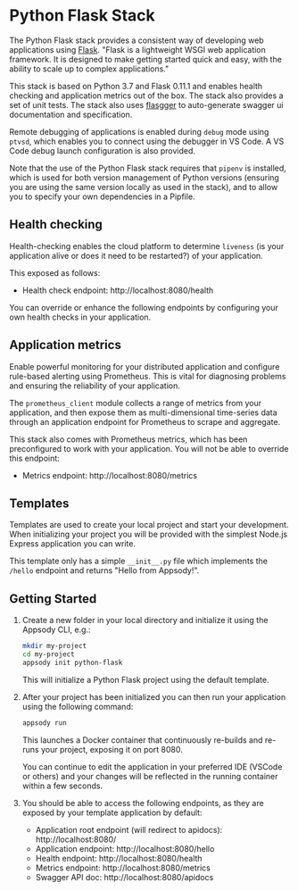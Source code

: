 # Python Flask Stack

The Python Flask stack provides a consistent way of developing web applications using [Flask](http://flask.pocoo.org). "Flask is a lightweight WSGI web application framework. It is designed to make getting started quick and easy, with the ability to scale up to complex applications."

This stack is based on Python 3.7 and Flask 0.11.1 and enables health checking and application metrics out of the box. The stack also provides a set of unit tests. The stack also uses [flasgger](https://github.com/rochacbruno-archive/flasgger) to auto-generate swagger ui
documentation and specification.

Remote debugging of applications is enabled during `debug` mode using `ptvsd`, which enables you to connect using the debugger in VS Code. A VS Code debug launch configuration is also provided.

Note that the use of the Python Flask stack requires that `pipenv` is installed, which is used for both version management of Python versions (ensuring you are using the same version locally as used in the stack), and to allow you to specify your own dependencies in a Pipfile.

## Health checking

Health-checking enables the cloud platform to determine `liveness` (is your application alive or does it need to be restarted?) of your application.

 This exposed as follows:

- Health check endpoint: http://localhost:8080/health

You can override or enhance the following endpoints by configuring your own health checks in your application.

## Application metrics

Enable powerful monitoring for your distributed application and configure rule-based alerting using Prometheus. This is vital for diagnosing problems and ensuring the reliability of your application.

The `prometheus_client` module collects a range of metrics from your application, and then expose them as multi-dimensional time-series data through an application endpoint for Prometheus to scrape and aggregate.

This stack also comes with Prometheus metrics, which has been preconfigured to work with your application. You will not be able to override this endpoint:

- Metrics endpoint: http://localhost:8080/metrics

## Templates

Templates are used to create your local project and start your development. When initializing your project you will be provided with the simplest Node.js Express application you can write.

This template only has a simple `__init__.py` file which implements the `/hello` endpoint and returns "Hello from Appsody!".

## Getting Started

1. Create a new folder in your local directory and initialize it using the Appsody CLI, e.g.:

    ```bash
    mkdir my-project
    cd my-project
    appsody init python-flask
    ```

    This will initialize a Python Flask project using the default template.

1. After your project has been initialized you can then run your application using the following command:

    ```bash
    appsody run
    ```

    This launches a Docker container that continuously re-builds and re-runs your project, exposing it on port 8080.

    You can continue to edit the application in your preferred IDE (VSCode or others) and your changes will be reflected in the running container within a few seconds.

1. You should be able to access the following endpoints, as they are exposed by your template application by default:

    - Application root endpoint (will redirect to apidocs): http://localhost:8080/
    - Application endpoint: http://localhost:8080/hello
    - Health endpoint: http://localhost:8080/health
    - Metrics endpoint: http://localhost:8080/metrics
    - Swagger API doc: http://localhost:8080/apidocs